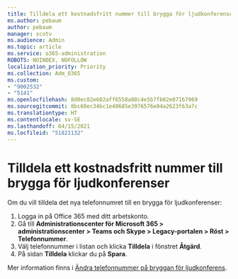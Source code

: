 ```yaml
---
title: Tilldela ett kostnadsfritt nummer till brygga för ljudkonferenser
ms.author: pebaum
author: pebaum
manager: scotv
ms.audience: Admin
ms.topic: article
ms.service: o365-administration
ROBOTS: NOINDEX, NOFOLLOW
localization_priority: Priority
ms.collection: Adm_O365
ms.custom:
- "9002532"
- "5141"
ms.openlocfilehash: 8d0ec82e602aff6558a08c4e5b7fb02e07167969
ms.sourcegitcommit: 8bc60ec34bc1e40685e3976576e04a2623f63a7c
ms.translationtype: HT
ms.contentlocale: sv-SE
ms.lasthandoff: 04/15/2021
ms.locfileid: "51821132"
---
```

# <a name="assign-a-toll-free-number-to-your-audio-conferencing-bridge"></a>Tilldela ett kostnadsfritt nummer till brygga för ljudkonferenser

Om du vill tilldela det nya telefonnumret till en brygga för ljudkonferenser:

1. Logga in på Office 365 med ditt arbetskonto.
2. Gå till **Administrationscenter för Microsoft 365 > administrationscenter > Teams och Skype > Legacy-portalen > Röst > Telefonnummer**.
3. Välj telefonnummer i listan och klicka **Tilldela** i fönstret **Åtgärd**.
4. På sidan **Tilldela** klickar du på **Spara**.

Mer information finns i [Ändra telefonnummer på bryggan för ljudkonferens](https://docs.microsoft.com/MicrosoftTeams/change-the-phone-numbers-on-your-audio-conferencing-bridge).
